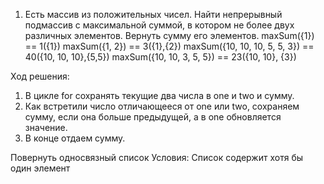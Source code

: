1. Есть массив из положительных чисел.
Найти непрерывный подмассив с максимальной суммой, в котором не более двух различных элементов.
Вернуть сумму его элементов.
maxSum({1}) == 1({1})
maxSum({1, 2}) == 3({1},{2})
maxSum({10, 10, 10, 5, 5, 3}) == 40({10, 10, 10},{5,5})
maxSum({10, 10, 3, 5, 5}) == 23({10, 10}, {3})

Ход решения:
1. В цикле for сохранять текущие два числа в one и two и сумму.
2. Как встретили число отличающееся от one или two, сохраняем сумму, если она больше предыдущей, 
а в one обновляется значение.
3. В конце отдаем сумму. 

Повернуть односвязный список
Условия: Список содержит хотя бы один элемент
